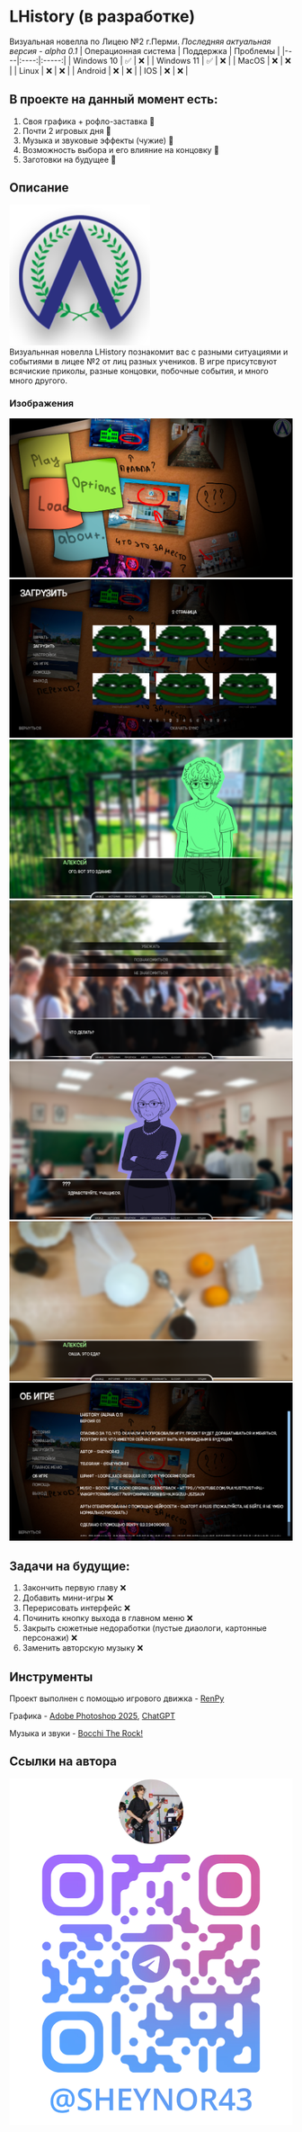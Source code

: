 # LHistory (в разработке)
Визуальная новелла по Лицею №2 г.Перми.
*Последняя актуальная версия - alpha 0.1*
| Операционная система | Поддержка | Проблемы |
|----|:----:|:-----:|
| Windows 10 | ✅ | ❌ |
| Windows 11 | ✅ | ❌ |
| MacOS | ❌ | ❌ |
| Linux | ❌ | ❌ |
| Android | ❌ | ❌ |
| IOS | ❌ | ❌ |

## В проекте на данный момент есть:
1) Своя графика + рофло-заставка 🌟
2) Почти 2 игровых дня 🌟
3) Музыка и звуковые эффекты (чужие) 🌟
4) Возможность выбора и его влияние на концовку 🌟
5) Заготовки на будущее 🌟

## Описание
![](https://github.com/sheynor/LHistory/blob/images/screenshots/window_icon.png)  
Визуальнная новелла LHistory познакомит вас с разными ситуациями и событиями в лицее №2 от лиц разных учеников. В игре присутсвуют всячиские приколы, разные концовки, побочные события, и много много другого. 

### Изображения
![1](https://github.com/sheynor/LHistory/blob/images/screenshots/image_2025-04-06_14-53-52.png)
![2](https://github.com/sheynor/LHistory/blob/images/screenshots/image_2025-04-06_14-57-43.png)
![3](https://github.com/sheynor/LHistory/blob/images/screenshots/image_2025-04-06_14-58-38.png)
![4](https://github.com/sheynor/LHistory/blob/images/screenshots/image_2025-04-06_14-59-18.png)
![5](https://github.com/sheynor/LHistory/blob/images/screenshots/image_2025-04-06_15-00-42.png)
![6](https://github.com/sheynor/LHistory/blob/images/screenshots/image_2025-04-06_15-01-10.png)
![7](https://github.com/sheynor/LHistory/blob/images/screenshots/image_2025-04-06_15-01-32.png)

## Задачи на будущие:
1) Закончить первую главу ❌
2) Добавить мини-игры ❌
3) Перерисовать интерфейс ❌
4) Починить кнопку выхода в главном меню ❌
5) Закрыть сюжетные недоработки (пустые диаологи, картонные персонажи) ❌
6) Заменить авторскую музыку ❌

## Инструменты
Проект выполнен с помощью игрового движка - [RenPy](https://www.renpy.org)  

Графика - [Adobe Photoshop 2025](https://www.adobe.com/ru/products/photoshop.html), [ChatGPT](https://chatgpt.com)  

Музыка и звуки - [Bocchi The Rock!](https://youtu.be/KkZZNA-RzNQ?si=l4XzHyTnAA1EQaPc)

## Ссылки на автора
[![Telegram](https://github.com/sheynor/LHistory/blob/images/screenshots/photo_2025-04-06_15-31-04.jpg)](https://t.me/sheynor43)




